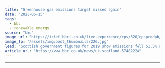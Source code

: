 ```yaml
---
title: "Greenhouse gas emissions target missed again"
date: "2021-06-15"
tags: 
  - bbc
  - renewable energy
source: "bbc"
image_url: "https://ichef.bbci.co.uk/live-experience/cps/320/cpsprodpb/8AAF/production/_118930553_gettyimages-1199957945.jpg"
image_fp: "/assets/img/post_thumbnails/226.jpg"
lead: "Scottish government figures for 2019 show emissions fell 51.5% against the baseline, well short of the 55% target."
article_url: "https://www.bbc.co.uk/news/uk-scotland-57482228"
---
```


---
